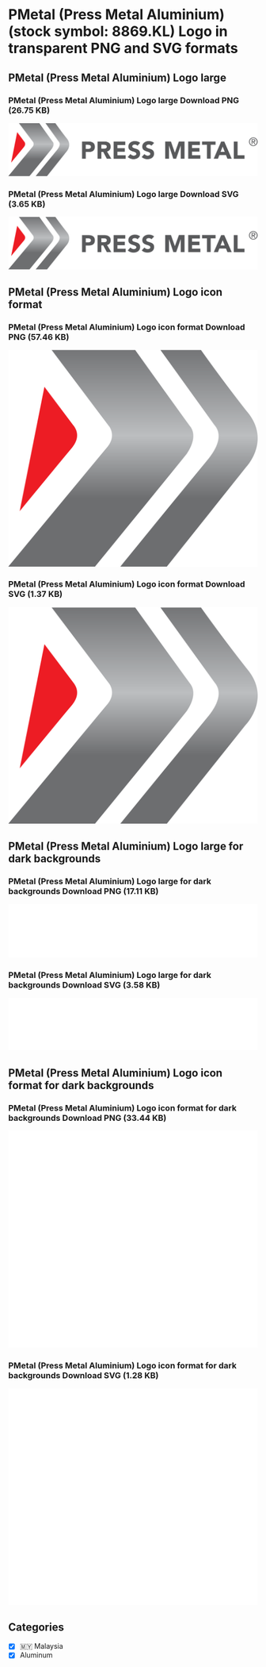 # PMetal (Press Metal Aluminium) (stock symbol: 8869.KL) Logo in transparent PNG and SVG formats

## PMetal (Press Metal Aluminium) Logo large

### PMetal (Press Metal Aluminium) Logo large Download PNG (26.75 KB)

![PMetal (Press Metal Aluminium) Logo large Download PNG (26.75 KB)](/img/orig/8869.KL_BIG-19341ff8.png)

### PMetal (Press Metal Aluminium) Logo large Download SVG (3.65 KB)

![PMetal (Press Metal Aluminium) Logo large Download SVG (3.65 KB)](/img/orig/8869.KL_BIG-d2f0ae01.svg)

## PMetal (Press Metal Aluminium) Logo icon format

### PMetal (Press Metal Aluminium) Logo icon format Download PNG (57.46 KB)

![PMetal (Press Metal Aluminium) Logo icon format Download PNG (57.46 KB)](/img/orig/8869.KL-eec283e6.png)

### PMetal (Press Metal Aluminium) Logo icon format Download SVG (1.37 KB)

![PMetal (Press Metal Aluminium) Logo icon format Download SVG (1.37 KB)](/img/orig/8869.KL-9d8d627a.svg)

## PMetal (Press Metal Aluminium) Logo large for dark backgrounds

### PMetal (Press Metal Aluminium) Logo large for dark backgrounds Download PNG (17.11 KB)

![PMetal (Press Metal Aluminium) Logo large for dark backgrounds Download PNG (17.11 KB)](/img/orig/8869.KL_BIG.D-628df838.png)

### PMetal (Press Metal Aluminium) Logo large for dark backgrounds Download SVG (3.58 KB)

![PMetal (Press Metal Aluminium) Logo large for dark backgrounds Download SVG (3.58 KB)](/img/orig/8869.KL_BIG.D-aae754e7.svg)

## PMetal (Press Metal Aluminium) Logo icon format for dark backgrounds

### PMetal (Press Metal Aluminium) Logo icon format for dark backgrounds Download PNG (33.44 KB)

![PMetal (Press Metal Aluminium) Logo icon format for dark backgrounds Download PNG (33.44 KB)](/img/orig/8869.KL.D-cc318092.png)

### PMetal (Press Metal Aluminium) Logo icon format for dark backgrounds Download SVG (1.28 KB)

![PMetal (Press Metal Aluminium) Logo icon format for dark backgrounds Download SVG (1.28 KB)](/img/orig/8869.KL.D-efe192f9.svg)



## Categories
- [x] 🇲🇾 Malaysia
- [x] Aluminum
